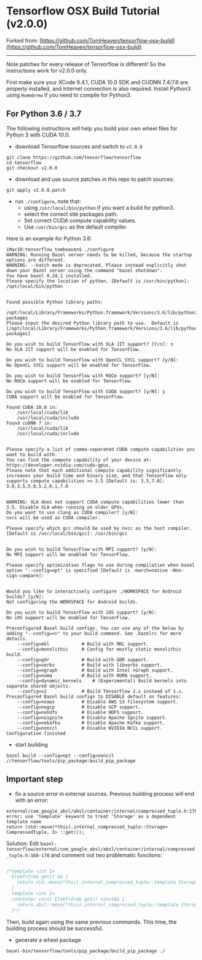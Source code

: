 # Tensorflow OSX Build Tutorial (v2.0.0)


Forked from: [https://github.com/TomHeaven/tensorflow-osx-build](https://github.com/TomHeaven/tensorflow-osx-build)

---

Note patches for every release of Tensorflow is different! So the instructions work for v2.0.0 only.

First make sure your XCode 9.4.1, CUDA 10.0 SDK and CUDNN 7.4/7.6 are properly installed, and Internet connection is also required. Install Python3 using `Homebrew` if you need to compile for Python3.


## For Python 3.6 / 3.7
The following instructions will help you build your own wheel files for Python 3 with CUDA 10.0.

+ download Tensorflow sources and switch to `v2.0.0`

```shell
git clone https://github.com/tensorflow/tensorflow
cd tensorflow
git checkout v2.0.0
```
+ download and use source patches in this repo to patch sources:

```shell
git apply v2.0.0.patch

```
+ run `./configure`, note that:  
  - using `/usr/local/bin/python` if you want a build for python3.
  - select the correct site packages path.
  - Set correct CUDA compute capability values.
  - Use `/usr/bin/gcc` as the default compiler.
  
Here is an example for Python 3.6:

```
iMac18:tensorflow tomheaven$ ./configure
WARNING: Running Bazel server needs to be killed, because the startup options are different.
WARNING: --batch mode is deprecated. Please instead explicitly shut down your Bazel server using the command "bazel shutdown".
You have bazel 0.24.1 installed.
Please specify the location of python. [Default is /usr/bin/python]: /opt/local/bin/python


Found possible Python library paths:
  /opt/local/Library/Frameworks/Python.framework/Versions/3.6/lib/python3.6/site-packages
Please input the desired Python library path to use.  Default is [/opt/local/Library/Frameworks/Python.framework/Versions/3.6/lib/python3.6/site-packages]

Do you wish to build TensorFlow with XLA JIT support? [Y/n]: n
No XLA JIT support will be enabled for TensorFlow.

Do you wish to build TensorFlow with OpenCL SYCL support? [y/N]: 
No OpenCL SYCL support will be enabled for TensorFlow.

Do you wish to build TensorFlow with ROCm support? [y/N]: 
No ROCm support will be enabled for TensorFlow.

Do you wish to build TensorFlow with CUDA support? [y/N]: y
CUDA support will be enabled for TensorFlow.

Found CUDA 10.0 in:
    /usr/local/cuda/lib
    /usr/local/cuda/include
Found cuDNN 7 in:
    /usr/local/cuda/lib
    /usr/local/cuda/include


Please specify a list of comma-separated CUDA compute capabilities you want to build with.
You can find the compute capability of your device at: https://developer.nvidia.com/cuda-gpus.
Please note that each additional compute capability significantly increases your build time and binary size, and that TensorFlow only supports compute capabilities >= 3.5 [Default is: 3.5,7.0]: 3.0,3.5,5.0,5.2,6.1,7.0


WARNING: XLA does not support CUDA compute capabilities lower than 3.5. Disable XLA when running on older GPUs.
Do you want to use clang as CUDA compiler? [y/N]: 
nvcc will be used as CUDA compiler.

Please specify which gcc should be used by nvcc as the host compiler. [Default is /usr/local/bin/gcc]: /usr/bin/gcc


Do you wish to build TensorFlow with MPI support? [y/N]: 
No MPI support will be enabled for TensorFlow.

Please specify optimization flags to use during compilation when bazel option "--config=opt" is specified [Default is -march=native -Wno-sign-compare]: 


Would you like to interactively configure ./WORKSPACE for Android builds? [y/N]: 
Not configuring the WORKSPACE for Android builds.

Do you wish to build TensorFlow with iOS support? [y/N]: 
No iOS support will be enabled for TensorFlow.

Preconfigured Bazel build configs. You can use any of the below by adding "--config=<>" to your build command. See .bazelrc for more details.
	--config=mkl         	# Build with MKL support.
	--config=monolithic  	# Config for mostly static monolithic build.
	--config=gdr         	# Build with GDR support.
	--config=verbs       	# Build with libverbs support.
	--config=ngraph      	# Build with Intel nGraph support.
	--config=numa        	# Build with NUMA support.
	--config=dynamic_kernels	# (Experimental) Build kernels into separate shared objects.
	--config=v2          	# Build TensorFlow 2.x instead of 1.x.
Preconfigured Bazel build configs to DISABLE default on features:
	--config=noaws       	# Disable AWS S3 filesystem support.
	--config=nogcp       	# Disable GCP support.
	--config=nohdfs      	# Disable HDFS support.
	--config=noignite    	# Disable Apache Ignite support.
	--config=nokafka     	# Disable Apache Kafka support.
	--config=nonccl      	# Disable NVIDIA NCCL support.
Configuration finished
```

+ start building

```
bazel build --config=opt --config=nonccl //tensorflow/tools/pip_package:build_pip_package
```


## Important step
+ fix a source error in external sources. Previous building process will end with an error:
 
```
external/com_google_absl/absl/container/internal/compressed_tuple.h:170:53: error: use 'template' keyword to treat 'Storage' as a dependent template name
return (std::move(*this).internal_compressed_tuple::Storage< CompressedTuple, I> ::get()); 
```

Solution: Edit `bazel-tensorflow/external/com_google_absl/absl/container/internal/compressed_tuple.h:168-178` and comment out two problematic functions:

```cpp

/*template <int I>
  ElemT<I>&& get() && {
    return std::move(*this).internal_compressed_tuple::template Storage<CompressedTuple, I>::get();
  }
  template <int I>
  constexpr const ElemT<I>&& get() const&& {
    return absl::move(*this).internal_compressed_tuple::template Storage<CompressedTuple, I>::get();
  }*/

```

Then, build again using the same previous commands. This time, the building process should be successful.

+ generate a wheel package

```
bazel-bin/tensorflow/tools/pip_package/build_pip_package ./
```



